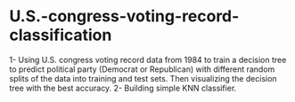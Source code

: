 # U.S.-congress-voting-record-classification
<p>1- Using U.S. congress voting record data from 1984  to train a decision tree to predict political party (Democrat or Republican) with different random splits of the
data into training and test sets. Then visualizing the decision tree with the best accuracy.<p\>
2- Building simple KNN classifier.
